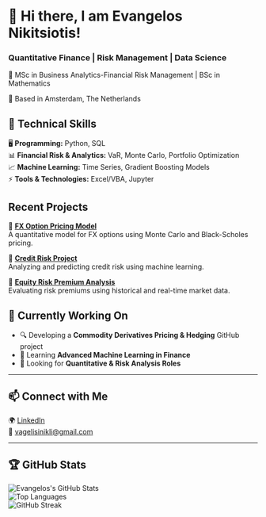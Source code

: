
# 👋 Hi there, I am Evangelos Nikitsiotis!

### Quantitative Finance | Risk Management | Data Science

🚀 MSc in Business Analytics-Financial Risk Management | BSc in Mathematics 

📍 Based in Amsterdam, The Netherlands  



## 🔧 Technical Skills  
🖥 **Programming:** Python, SQL   
📊 **Financial Risk & Analytics:** VaR, Monte Carlo, Portfolio Optimization  
📈 **Machine Learning:** Time Series, Gradient Boosting Models  
⚡ **Tools & Technologies:** Excel/VBA, Jupyter


## Recent Projects  
📌 **[FX Option Pricing Model](https://github.com/VagNikli/FX-Option-Pricing-Model)**  
A quantitative model for FX options using Monte Carlo and Black-Scholes pricing.

📌 **[Credit Risk Project](https://github.com/VagNikli/Credit_Risk-Project)**  
Analyzing and predicting credit risk using machine learning.

📌 **[Equity Risk Premium Analysis](https://github.com/VagNikli/Equity-Risk-Premium)**  
Evaluating risk premiums using historical and real-time market data.


## 🎯 Currently Working On  
- 🔍 Developing a **Commodity Derivatives Pricing & Hedging** GitHub project  
- 📖 Learning **Advanced Machine Learning in Finance**  
- 🤝 Looking for **Quantitative & Risk Analysis Roles**  

---

## 📫 Connect with Me  
🌍 [LinkedIn](https://www.linkedin.com/in/evangelos-nikitsiotis-23559722b)  
📧 vagelisinikli@gmail.com  

---

## 🏆 GitHub Stats  
![Evangelos's GitHub Stats](https://github-readme-stats.vercel.app/api?username=VagNikli&show_icons=true&theme=tokyonight)  
![Top Languages](https://github-readme-stats.vercel.app/api/top-langs/?username=VagNikli&layout=compact&theme=tokyonight)  
![GitHub Streak](https://streak-stats.demolab.com/?user=VagNikli&theme=tokyonight)
